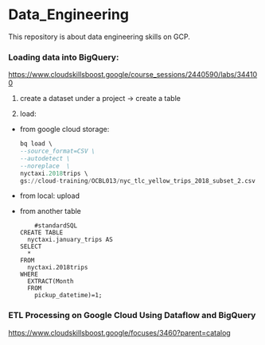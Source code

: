 # Data_Engineering

This repository is about data engineering skills on GCP.

### Loading data into BigQuery:
https://www.cloudskillsboost.google/course_sessions/2440590/labs/344100
  1. create a dataset under a project -> create a table
  
  2. load: 
  
   - from google cloud storage: 
        ```sql
        bq load \
        --source_format=CSV \
        --autodetect \
        --noreplace  \
        nyctaxi.2018trips \
        gs://cloud-training/OCBL013/nyc_tlc_yellow_trips_2018_subset_2.csv
        ```
   - from local:
        upload

   - from another table
        ```
            #standardSQL
        CREATE TABLE
          nyctaxi.january_trips AS
        SELECT
          *
        FROM
          nyctaxi.2018trips
        WHERE
          EXTRACT(Month
          FROM
            pickup_datetime)=1;
       ```
### ETL Processing on Google Cloud Using Dataflow and BigQuery
https://www.cloudskillsboost.google/focuses/3460?parent=catalog
